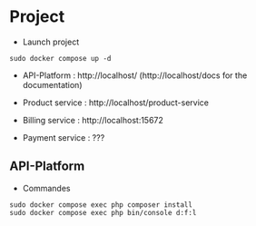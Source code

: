 # Project

- Launch project

```
sudo docker compose up -d
```

- API-Platform : http://localhost/ (http://localhost/docs for the documentation)

- Product service : http://localhost/product-service

- Billing service : http://localhost:15672

- Payment service : ???

## API-Platform

- Commandes

```
sudo docker compose exec php composer install
sudo docker compose exec php bin/console d:f:l
```